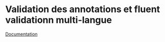 # Validation des annotations et fluent validationn multi-langue

[Documentation](https://be-swarm.github.io/Dev/docs/DevApps/NET/PACKAGES/Validator)